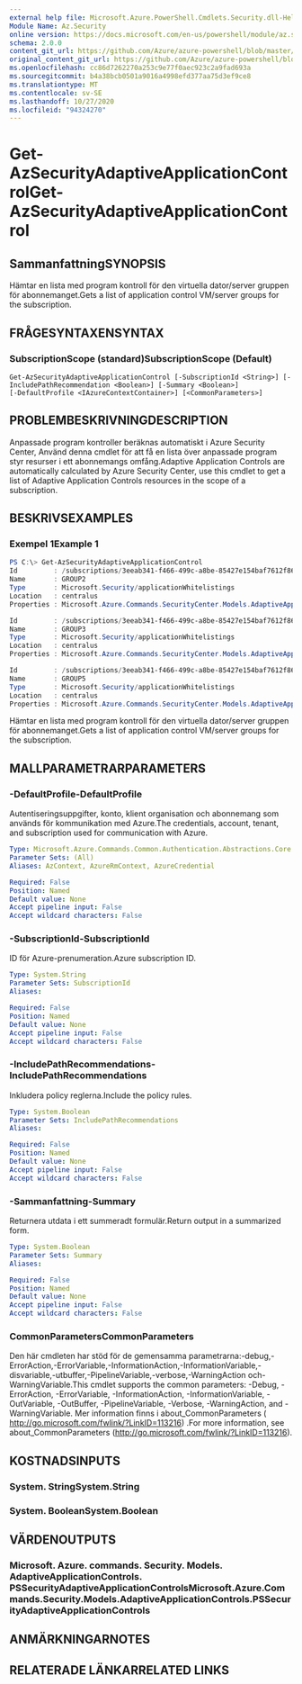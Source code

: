 ```yaml
---
external help file: Microsoft.Azure.PowerShell.Cmdlets.Security.dll-Help.xml
Module Name: Az.Security
online version: https://docs.microsoft.com/en-us/powershell/module/az.security/Get-AzSecurityAdaptiveApplicationControl
schema: 2.0.0
content_git_url: https://github.com/Azure/azure-powershell/blob/master/src/Security/Security/help/Get-AzSecurityAdaptiveApplicationControl.md
original_content_git_url: https://github.com/Azure/azure-powershell/blob/master/src/Security/Security/help/Get-AzSecurityAdaptiveApplicationControl.md
ms.openlocfilehash: cc86d7262270a253c9e77f0aec923c2a9fad693a
ms.sourcegitcommit: b4a38bcb0501a9016a4998efd377aa75d3ef9ce8
ms.translationtype: MT
ms.contentlocale: sv-SE
ms.lasthandoff: 10/27/2020
ms.locfileid: "94324270"
---
```

# <span data-ttu-id="39dc9-101">Get-AzSecurityAdaptiveApplicationControl</span><span class="sxs-lookup"><span data-stu-id="39dc9-101">Get-AzSecurityAdaptiveApplicationControl</span></span>

## <span data-ttu-id="39dc9-102">Sammanfattning</span><span class="sxs-lookup"><span data-stu-id="39dc9-102">SYNOPSIS</span></span>
<span data-ttu-id="39dc9-103">Hämtar en lista med program kontroll för den virtuella dator/server gruppen för abonnemanget.</span><span class="sxs-lookup"><span data-stu-id="39dc9-103">Gets a list of application control VM/server groups for the subscription.</span></span>

## <span data-ttu-id="39dc9-104">FRÅGESYNTAXEN</span><span class="sxs-lookup"><span data-stu-id="39dc9-104">SYNTAX</span></span>

### <span data-ttu-id="39dc9-105">SubscriptionScope (standard)</span><span class="sxs-lookup"><span data-stu-id="39dc9-105">SubscriptionScope (Default)</span></span>
```
Get-AzSecurityAdaptiveApplicationControl [-SubscriptionId <String>] [-IncludePathRecommendation <Boolean>] [-Summary <Boolean>] 
[-DefaultProfile <IAzureContextContainer>] [<CommonParameters>]
```

## <span data-ttu-id="39dc9-106">PROBLEMBESKRIVNING</span><span class="sxs-lookup"><span data-stu-id="39dc9-106">DESCRIPTION</span></span>
<span data-ttu-id="39dc9-107">Anpassade program kontroller beräknas automatiskt i Azure Security Center, Använd denna cmdlet för att få en lista över anpassade program styr resurser i ett abonnemangs omfång.</span><span class="sxs-lookup"><span data-stu-id="39dc9-107">Adaptive Application Controls are automatically calculated by Azure Security Center, use this cmdlet to get a list of Adaptive Application Controls resources in the scope of a subscription.</span></span>

## <span data-ttu-id="39dc9-108">BESKRIVS</span><span class="sxs-lookup"><span data-stu-id="39dc9-108">EXAMPLES</span></span>

### <span data-ttu-id="39dc9-109">Exempel 1</span><span class="sxs-lookup"><span data-stu-id="39dc9-109">Example 1</span></span>
```powershell
PS C:\> Get-AzSecurityAdaptiveApplicationControl
Id         : /subscriptions/3eeab341-f466-499c-a8be-85427e154baf7612f869/providers/Microsoft.Security/locations/centralus/applicationWhitelistings/GROUP2
Name       : GROUP2
Type       : Microsoft.Security/applicationWhitelistings
Location   : centralus
Properties : Microsoft.Azure.Commands.SecurityCenter.Models.AdaptiveApplicationControls.PSSecurityAdaptiveApplicationControlsProperties

Id         : /subscriptions/3eeab341-f466-499c-a8be-85427e154baf7612f869/providers/Microsoft.Security/locations/centralus/applicationWhitelistings/GROUP3
Name       : GROUP3
Type       : Microsoft.Security/applicationWhitelistings
Location   : centralus
Properties : Microsoft.Azure.Commands.SecurityCenter.Models.AdaptiveApplicationControls.PSSecurityAdaptiveApplicationControlsProperties

Id         : /subscriptions/3eeab341-f466-499c-a8be-85427e154baf7612f869/providers/Microsoft.Security/locations/centralus/applicationWhitelistings/GROUP4
Name       : GROUP5
Type       : Microsoft.Security/applicationWhitelistings
Location   : centralus
Properties : Microsoft.Azure.Commands.SecurityCenter.Models.AdaptiveApplicationControls.PSSecurityAdaptiveApplicationControlsProperties

```
<span data-ttu-id="39dc9-110">Hämtar en lista med program kontroll för den virtuella dator/server gruppen för abonnemanget.</span><span class="sxs-lookup"><span data-stu-id="39dc9-110">Gets a list of application control VM/server groups for the subscription.</span></span>

## <span data-ttu-id="39dc9-111">MALLPARAMETRAR</span><span class="sxs-lookup"><span data-stu-id="39dc9-111">PARAMETERS</span></span>

### <span data-ttu-id="39dc9-112">-DefaultProfile</span><span class="sxs-lookup"><span data-stu-id="39dc9-112">-DefaultProfile</span></span>
<span data-ttu-id="39dc9-113">Autentiseringsuppgifter, konto, klient organisation och abonnemang som används för kommunikation med Azure.</span><span class="sxs-lookup"><span data-stu-id="39dc9-113">The credentials, account, tenant, and subscription used for communication with Azure.</span></span>

```yaml
Type: Microsoft.Azure.Commands.Common.Authentication.Abstractions.Core.IAzureContextContainer
Parameter Sets: (All)
Aliases: AzContext, AzureRmContext, AzureCredential

Required: False
Position: Named
Default value: None
Accept pipeline input: False
Accept wildcard characters: False
```

### <span data-ttu-id="39dc9-114">-SubscriptionId</span><span class="sxs-lookup"><span data-stu-id="39dc9-114">-SubscriptionId</span></span>
<span data-ttu-id="39dc9-115">ID för Azure-prenumeration.</span><span class="sxs-lookup"><span data-stu-id="39dc9-115">Azure subscription ID.</span></span>

```yaml
Type: System.String
Parameter Sets: SubscriptionId
Aliases:

Required: False
Position: Named
Default value: None
Accept pipeline input: False
Accept wildcard characters: False
```

### <span data-ttu-id="39dc9-116">-IncludePathRecommendations</span><span class="sxs-lookup"><span data-stu-id="39dc9-116">-IncludePathRecommendations</span></span>
<span data-ttu-id="39dc9-117">Inkludera policy reglerna.</span><span class="sxs-lookup"><span data-stu-id="39dc9-117">Include the policy rules.</span></span>

```yaml
Type: System.Boolean
Parameter Sets: IncludePathRecommendations
Aliases:

Required: False
Position: Named
Default value: None
Accept pipeline input: False
Accept wildcard characters: False
```

### <span data-ttu-id="39dc9-118">-Sammanfattning</span><span class="sxs-lookup"><span data-stu-id="39dc9-118">-Summary</span></span>
<span data-ttu-id="39dc9-119">Returnera utdata i ett summeradt formulär.</span><span class="sxs-lookup"><span data-stu-id="39dc9-119">Return output in a summarized form.</span></span>

```yaml
Type: System.Boolean
Parameter Sets: Summary
Aliases:

Required: False
Position: Named
Default value: None
Accept pipeline input: False
Accept wildcard characters: False
```

### <span data-ttu-id="39dc9-120">CommonParameters</span><span class="sxs-lookup"><span data-stu-id="39dc9-120">CommonParameters</span></span>
<span data-ttu-id="39dc9-121">Den här cmdleten har stöd för de gemensamma parametrarna:-debug,-ErrorAction,-ErrorVariable,-InformationAction,-InformationVariable,-disvariable,-utbuffer,-PipelineVariable,-verbose,-WarningAction och-WarningVariable.</span><span class="sxs-lookup"><span data-stu-id="39dc9-121">This cmdlet supports the common parameters: -Debug, -ErrorAction, -ErrorVariable, -InformationAction, -InformationVariable, -OutVariable, -OutBuffer, -PipelineVariable, -Verbose, -WarningAction, and -WarningVariable.</span></span> <span data-ttu-id="39dc9-122">Mer information finns i about_CommonParameters ( http://go.microsoft.com/fwlink/?LinkID=113216) .</span><span class="sxs-lookup"><span data-stu-id="39dc9-122">For more information, see about_CommonParameters (http://go.microsoft.com/fwlink/?LinkID=113216).</span></span>

## <span data-ttu-id="39dc9-123">KOSTNADS</span><span class="sxs-lookup"><span data-stu-id="39dc9-123">INPUTS</span></span>

### <span data-ttu-id="39dc9-124">System. String</span><span class="sxs-lookup"><span data-stu-id="39dc9-124">System.String</span></span>

### <span data-ttu-id="39dc9-125">System. Boolean</span><span class="sxs-lookup"><span data-stu-id="39dc9-125">System.Boolean</span></span>

## <span data-ttu-id="39dc9-126">VÄRDEN</span><span class="sxs-lookup"><span data-stu-id="39dc9-126">OUTPUTS</span></span>

### <span data-ttu-id="39dc9-127">Microsoft. Azure. commands. Security. Models. AdaptiveApplicationControls. PSSecurityAdaptiveApplicationControls</span><span class="sxs-lookup"><span data-stu-id="39dc9-127">Microsoft.Azure.Commands.Security.Models.AdaptiveApplicationControls.PSSecurityAdaptiveApplicationControls</span></span>

## <span data-ttu-id="39dc9-128">ANMÄRKNINGAR</span><span class="sxs-lookup"><span data-stu-id="39dc9-128">NOTES</span></span>

## <span data-ttu-id="39dc9-129">RELATERADE LÄNKAR</span><span class="sxs-lookup"><span data-stu-id="39dc9-129">RELATED LINKS</span></span>
